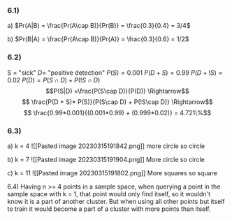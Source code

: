 ### 6.1)
a)
$Pr(A|B) = \frac{Pr(A\cap B)}{Pr(B)} = \frac{0.3}{0.4} = 3/4$

b)
$Pr(B|A) = \frac{Pr(A\cap B)}{Pr(A)} = \frac{0.3}{0.6} = 1/2$

### 6.2)
S = "sick"
$D =$ "positive detection"
$P(S) = 0.001$
$P(D + S) = 0.99$ 
$P(D + !S) = 0.02$
$P(D) = P(S\cap D) + P(!S\cap D)$$$P(S|D) =\frac{P(S\cap D)}{P(D)} \Rightarrow$$ $$ \frac{P(D + S)* P(S)}{P(S\cap D) + P(!S\cap D)} \Rightarrow$$ $$ \frac{0.99*0.001}{(0.001*0.99) + (0.999*0.02)} = 4.721\%$$
### 6.3)
a)  k = 4
![[Pasted image 20230315191842.png]]
more circle so circle

b) k = 7
![[Pasted image 20230315191904.png]]
More circle so circle

c) k = 11 
![[Pasted image 20230315191802.png]]
More squares so square

6.4)
Having n >= 4 points in a sample space, when querying a point in the sample space with k = 1, that point would only find itself, so it wouldn't know it is a part of another cluster. But when using all other points but itself to train it would become a part of a cluster with more points than itself. 